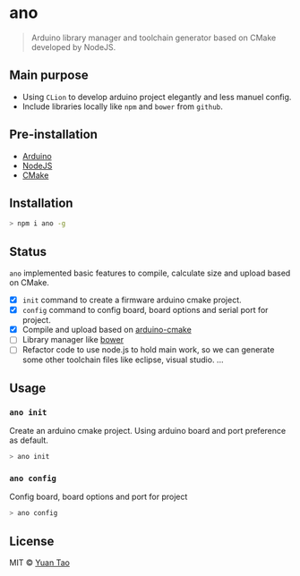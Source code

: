 # ano

> Arduino library manager and toolchain generator based on CMake developed by NodeJS.

## Main purpose

* Using `CLion` to develop arduino project elegantly and less manuel config.
* Include libraries locally like `npm` and `bower` from `github`.

## Pre-installation

* [Arduino](http://arduino.cc/)
* [NodeJS](https://nodejs.org/)
* [CMake](https://cmake.org/)

## Installation

```sh
> npm i ano -g
```

## Status

`ano` implemented basic features to compile, calculate size and upload based on CMake.

* [x] `init` command to create a firmware arduino cmake project.
* [x] `config` command to config board, board options and serial port for project.
* [x] Compile and upload based on [arduino-cmake](https://github.com/queezythegreat/arduino-cmake)
* [ ] Library manager like [bower](http://bower.io)
* [ ] Refactor code to use node.js to hold main work, so we can generate some other toolchain files like eclipse, visual studio.
...

## Usage

### `ano init`

Create an arduino cmake project. Using arduino board and port preference as default.

```sh
> ano init
```

### `ano config`

Config board, board options and port for project

```sh
> ano config
```

## License

MIT © [Yuan Tao](http://github.com/taoyuan)
